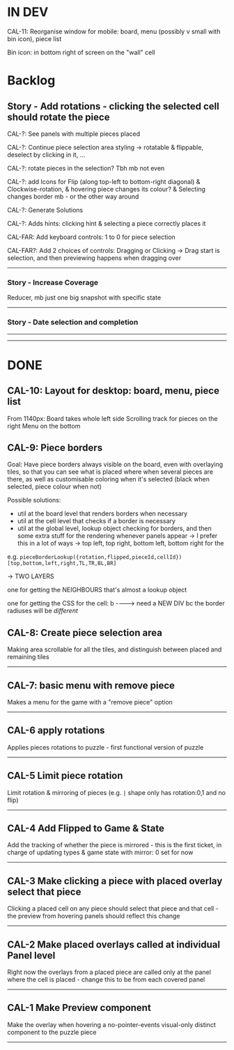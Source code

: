 # IN DEV

CAL-11: Reorganise window for mobile: board, menu (possibly v small with bin icon), piece list

Bin icon: in bottom right of screen on the "wall" cell

# Backlog

## Story - Add rotations - clicking the selected cell should rotate the piece

CAL-?: See panels with multiple pieces placed

CAL-?: Continue piece selection area styling -> rotatable & flippable, deselect by clicking in it, ...

CAL-?: rotate pieces in the selection? Tbh mb not even

CAL-?: add Icons for Flip (along top-left to bottom-right diagonal) & Clockwise-rotation, & hovering piece changes its colour? & Selecting changes border mb - or the other way around

CAL-?: Generate Solutions

CAL-?: Adds hints: clicking hint & selecting a piece correctly places it

CAL-FAR: Add keyboard controls: 1 to 0 for piece selection

CAL-FAR?: Add 2 choices of controls: Dragging or Clicking
-> Drag start is selection, and then previewing happens when dragging over

---

### Story - Increase Coverage

Reducer, mb just one big snapshot with specific state

---

### Story - Date selection and completion

---

---

# DONE

## CAL-10: Layout for desktop: board, menu, piece list

From 1140px: Board takes whole left side
Scrolling track for pieces on the right
Menu on the bottom

## CAL-9: Piece borders

Goal: Have piece borders always visible on the board, even with overlaying tiles, so that you can see what is placed where when several pieces are there, as well as customisable coloring when it's selected (black when selected, piece colour when not)

Possible solutions:

- util at the board level that renders borders when necessary
- util at the cell level that checks if a border is necessary
- util at the global level, lookup object checking for borders, and then some extra stuff for the rendering whenever panels appear
  -> I prefer this in a lot of ways
  -> top left, top right, bottom left, bottom right for the

e.g. `pieceBorderLookup({rotation,flipped,pieceId,cellId})[top,bottom,left,right,TL,TR,BL,BR]`

-> TWO LAYERS

one for getting the NEIGHBOURS that's almost a lookup object

one for getting the CSS for the cell: b
----> need a NEW DIV bc the border radiuses will be _different_

## CAL-8: Create piece selection area

Making area scrollable for all the tiles, and distinguish between placed and remaining tiles

---

## CAL-7: basic menu with remove piece

Makes a menu for the game with a "remove piece" option

---

## CAL-6 apply rotations

Applies pieces rotations to puzzle - first functional version of puzzle

---

## CAL-5 Limit piece rotation

Limit rotation & mirroring of pieces (e.g. `|` shape only has rotation:0,1 and no flip)

---

## CAL-4 Add Flipped to Game & State

Add the tracking of whether the piece is mirrored - this is the first ticket, in charge of updating types & game state with mirror: 0 set for now

---

## CAL-3 Make clicking a piece with placed overlay select that piece

Clicking a placed cell on any piece should select that piece and that cell - the preview from hovering panels should reflect this change

---

## CAL-2 Make placed overlays called at individual Panel level

Right now the overlays from a placed piece are called only at the panel where the cell is placed - change this to be from each covered panel

---

## CAL-1 Make Preview component

Make the overlay when hovering a no-pointer-events visual-only distinct component to the puzzle piece

---
